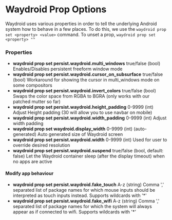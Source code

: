 # Waydroid Prop Options

Waydroid uses various properties in order to tell the underlying Android system how to behave in a few places.
To do this, we use the `waydroid prop set <property> <value>` command.
To unset a prop, `waydroid prop set <property> ""`

### Properties

* **waydroid prop set persist.waydroid.multi\_windows** true/false \(bool\) Enables/Disables persistent freeform window mode 
* **waydroid prop set persist.waydroid.cursor_on_subsurface** true/false \(bool\) Workaround for showing the cursor in multi_windows mode on some compositors
* **waydroid prop set persist.waydroid.invert\_colors** true/false \(bool\) Swaps the color space from RGBA to BGRA \(only works with our patched mutter so far\) 
* **waydroid prop set persist.waydroid.height\_padding** 0-9999 \(int\) Adjust Height padding \(30 will allow you to use navbar on mobile\) 
* **waydroid prop set persist.waydroid.width\_padding** 0-9999 \(int\) Adjust width padding 
* **waydroid prop set waydroid.display\_width** 0-9999 \(int\) \(auto-generated\) Auto generated size of Waydroid screen 
* **waydroid prop set persist.waydroid.width** 0-9999 \(int\) Used for user to override desired resolution 
* **waydroid prop set persist.waydroid.suspend** true/false \(bool, default: false\) Let the Waydroid container sleep (after the display timeout) when no apps are active

#### Modify app behaviour
* **waydroid prop set persist.waydroid.fake_touch** A-z (string) Comma ',' separated list of package names for which mouse inputs should be interpreted as touch inputs instead. Supports wildcards with '\*'
* **waydroid prop set persist.waydroid.fake_wifi** A-z (string) Comma ',' separated list of package names for which the system will always appear as if connected to wifi. Supports wildcards with '\*'
